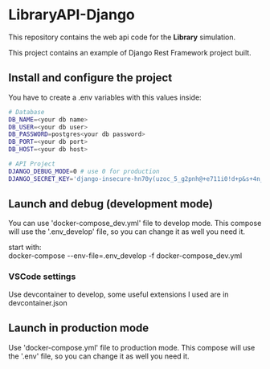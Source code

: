 # LibraryAPI-Django

This repository contains the web api code for the **Library** simulation.

This project contains an example of Django Rest Framework project built.

## Install and configure the project

You have to create a .env variables with this values inside:
```bash
# Database 
DB_NAME=<your db name>
DB_USER=<your db user>
DB_PASSWORD=postgres<your db password>
DB_PORT=<your db port>
DB_HOST=<your db host>

# API Project
DJANGO_DEBUG_MODE=0 # use 0 for production 
DJANGO_SECRET_KEY='django-insecure-hn70y(uzoc_5_g2pnh@+e711i0!d+p&s+4n_3vsb^_@6y#e%sm' # you can change this value
```

## Launch and debug (development mode)

You can use 'docker-compose_dev.yml' file to develop mode. This compose will use the '.env_develop' file, so you can change it as well you need it.

start with: <br>
docker-compose --env-file=.env_develop -f docker-compose_dev.yml

### VSCode settings

Use devcontainer to develop, some useful extensions I used are in devcontainer.json


## Launch in production mode
Use 'docker-compose.yml' file to production mode. This compose will use the '.env' file, so you can change it as well you need it.
